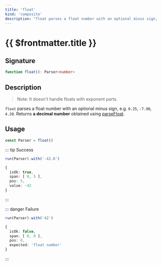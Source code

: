 ```yaml
---
title: 'float'
kind: 'composite'
description: "float parses a float number with an optional minus sign, e.g. '0.25', '-7.90', '4.20'. Returns a decimal number obtained using parseInt with radix of 8."
---
```


# {{ $frontmatter.title }} <Composite />

## Signature

```ts
function float(): Parser<number>
```

## Description

> Note: It doesn't handle floats with exponent parts.

`float` parses a float number with an optional minus sign, e.g. `0.25`, `-7.90`, `4.20`. Returns **a decimal number** obtained using [parseFloat].

## Usage

```ts
const Parser = float()
```

::: tip Success
```ts
run(Parser).with('-42.0')

{
  isOk: true,
  span: [ 0, 5 ],
  pos: 5,
  value: -42
}
```
:::

::: danger Failure
```ts
run(Parser).with('42')

{
  isOk: false,
  span: [ 0, 0 ],
  pos: 0,
  expected: 'float number'
}
```
:::

<!-- Links. -->

[parseFloat]: https://developer.mozilla.org/en-US/docs/Web/JavaScript/Reference/Global_Objects/parseFloat
